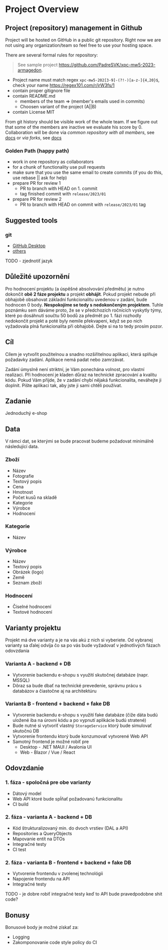 # Project Overview

## Project (repository) management in Github

Project will be hosted on GitHub in a public git repository. Right now we are not using any organization/team so feel free to use your hosting space.

There are several formal rules for repository:
> See sample project https://github.com/PadreSVK/xpc-mw5-2023-armagedon. 

* Project name must match regex `xpc-mw5-202[3-9]-(?!-)[a-z-]{4,20}$`, check your name https://regex101.com/r/jrW3fs/1
* contain proper gitignore file
* contain README.md
  * members of the team => (member's emails used in commits)
  * Choosen variant of the project (A||B)
* contain License MIT

From git history should be visible work of the whole team. If we figure out that some of the members are inactive we evaluate his score by 0. Collaboration will be done via *common repository with all members*, see [docs](https://docs.github.com/en/account-and-profile/setting-up-and-managing-your-personal-account-on-github/managing-access-to-your-personal-repositories/inviting-collaborators-to-a-personal-repository) or *via forks*, see [docs](https://docs.github.com/en/get-started/quickstart/fork-a-repo)



### Golden Path (happy path)

* work in one repository as collaborators 
* for a chunk of functionality use pull requests
* make sure that you use the same email to create commits (if you do this, use rebase || ask for help)
* prepare PR for review 1
  * PR to branch with HEAD on 1. commit
  * tag finished commit with `release/2023/01`
* prepare PR for review 2
  * PR to branch with HEAD on commit with `release/2023/01` tag

## Suggested tools

### git

* [GitHub Desktop](https://desktop.github.com/)
* [others](https://git-scm.com/downloads/guis)


TODO - zjednotiť jazyk

## Důležité upozornění
Pro hodnocení projektu (a úspěšné absolvování předmětu) je nutno dokončit **obě 2 fáze projektu** a projekt **obhájit**. Pokud projekt nebude při obhajobě obsahovat základní funkcionalitu uvedenou v zadání, bude hodnocen 0 body. **Nespokojíme se tedy s nedokončeným projektem**. Tuhle poznámku sem dáváme proto, že se v předchozích  ročnících vyskytly týmy, které po dosáhnutí součtu 50 bodů za předmět po 1. fázi rozhodly nedokončit projekt a poté byly nemile překvapeni, když se po nich vyžadovala plná funkcionalita při obhajobě. Dejte si na to tedy prosím pozor.

## Cíl
Cílem je vytvořit použitelnou a snadno rozšiřitelnou aplikaci, která splňuje požadavky zadání. Aplikace nemá padat nebo zamrzávat.

Zadání úmyslně není striktní, je Vám ponechána volnost, pro vlastní realizaci. Při hodnocení je kladen důraz na technické zpracování a kvalitu kódu. Pokud Vám přijde, že v zadání chybí nějaká funkcionalita, neváhejte ji doplnit. Pište aplikaci tak, aby jste ji sami chtěli používat.

## Zadanie

Jednoduchý e-shop

## Data

V rámci dat, se kterými se bude pracovat budeme požadovat minimálně následující data.

### Zboží

- Název
- Fotografie
- Textový popis
- Cena
- Hmotnost
- Počet kusů na skladě
- Kategorie
- Výrobce
- Hodnocení

### Kategorie

- Název

### Výrobce

- Název
- Textový popis
- Obrázek (logo)
- Země
- Seznam zboží

### Hodnocení

- Číselné hodnocení
- Textové hodnocení

## Varianty projektu

Projekt má dve varianty a je na vás akú z nich si vyberiete. Od vybranej varianty sa ďalej odvíja čo sa po vás bude vyžadovať v jednotlivých fázach odovzdania

### Varianta A - **backend + DB**

- Vytvorenie backendu e-shopu s využití skutočnej databáze (napr. MSSQL)
- Dôraz sa bude dbať na technické prevedenie, správnu prácu s databázov a čiastočne aj na architektúru

### Varianta B - **frontend + backend + fake DB**

- Vytvorenie backendu e-shopu s využití fake databáze (čiže dáta budú uložené iba na úrovni kódu a po vypnutí aplikácie budú stratené)
- Bude nutné si vytvoriť vlastný `StorageService` ktorý bude simulovať skutočnú DB
- Vytvorenie frontendu ktorý bude konzumovať vytvorené Web API
- Samotný frontend je možné robiť pre
    - Desktop - .NET MAUI / Avalonia UI
    - Web - Blazor / Vue / React

## Odovzdanie

### 1. fáza - spoločná pre obe varianty

- Dátový model
- Web API ktoré bude spĺňať požadovanú funkcionalitu
- CI build

### 2. fáza - varianta A - **backend + DB**

- Kód štrukturalizovaný min. do dvoch vrstiev (DAL a API)
- Repositories a QueryObjects
- Mapovanie entít na DTOs
- Integračné testy
- CI test

### 2. fáza - varianta B - **frontend + backend + fake DB**

- Vytvorenie frontendu v zvolenej technológii
- Napojenie frontendu na API
- Integračné testy

TODO - je dobre robiť integračné testy keď to API bude pravedpodobne shit code?

## Bonusy

Bonusové body je možné získať za:
- Logging
- Zakomponovanie code style policy do CI
